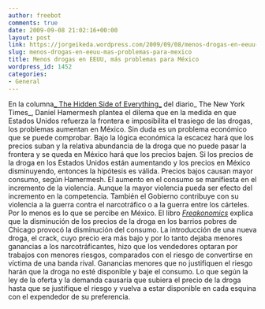 ```yaml
---
author: freebot
comments: true
date: 2009-09-08 21:02:16+00:00
layout: post
link: https://jorgeikeda.wordpress.com/2009/09/08/menos-drogas-en-eeuu-mas-problemas-para-mexico/
slug: menos-drogas-en-eeuu-mas-problemas-para-mexico
title: Menos drogas en EEUU, más problemas para México
wordpress_id: 1452
categories:
- General
---
```


En la columna[_ The Hidden Side of Everything_](http://freakonomics.blogs.nytimes.com/2009/09/08/fewer-drugs-in-america-means-more-problems-for-mexico/) del diario_ The New York Times_, Daniel Hamermesh plantea el dilema que en la medida en que Estados Unidos refuerza la frontera e imposibilita el trasiego de las drogas, los problemas aumentan en México.
Sin duda es un problema económico que se puede comprobar. Bajo la lógica económica la escacez hará que los precios suban y la relativa abundancia de la droga que no puede pasar la frontera y se queda en México hará que los precios bajen. Si los precios de la droga en los Estados Unidos están aumentando y los precios en México disminuyendo, entonces la hipótesis es válida.
Precios bajos causan mayor consumo, según Hamermesh. El aumento en el consumo se manifiesta en el incremento de la violencia. Aunque la mayor violencia pueda ser efecto del incremento en la competencia.  También el Gobierno contribuye con su violencia a la guerra contra el narcotráfico o a la guerra entre los cárteles. Por lo menos es lo que se percibe en México.
El libro [_Freakonomics_](http://www.amazon.com/gp/product/0060731338?ie=UTF8&tag=asocideferred-20&linkCode=as2&camp=1789&creative=9325&creativeASIN=0060731338) explica que la disminución de los precios de la droga en los barrios pobres de Chicago provocó la disminución del consumo. La introducción de una nueva droga, el crack, cuyo precio era más bajo y por lo tanto dejaba menores ganancias a los narcotráficantes, hizo que los vendedores optaran por trabajos con menores riesgos, comparados con el riesgo de  convertirse en víctima de una banda rival.   Ganancias menores que no justifiquen el riesgo harán que la droga no esté disponible y baje el consumo. Lo que según la ley de la oferta y la demanda causaría que subiera el precio de la droga hasta que se justifique el riesgo y vuelva a estar disponible en cada esquina con el expendedor de su preferencia.

